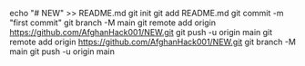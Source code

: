 echo "# NEW" >> README.md git init git add README.md git commit -m "first commit" git branch -M main git remote add origin https://github.com/AfghanHack001/NEW.git git push -u origin main
git remote add origin https://github.com/AfghanHack001/NEW.git git branch -M main git push -u origin main
